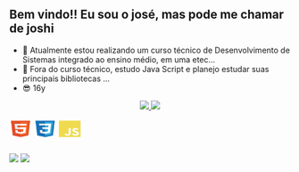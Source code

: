## Bem vindo!! Eu sou o josé, mas pode me chamar de joshi

- 🔭 Atualmente estou realizando um curso técnico de Desenvolvimento de Sistemas integrado ao ensino médio, em uma etec...
- 🗿 Fora do curso técnico, estudo Java Script e planejo estudar suas principais bibliotecas ...
- 😎 16y

<div align = "center">
<a href="https://github.com/JoshiProjects">
<img height="180em" src="https://github-readme-stats.vercel.app/api?username=JoshiProjects&show_icons=true&theme=ocean_dark&include_all_commits=true&count_private=true"/>
<img height="180em" widht="200em"src="https://github-readme-stats.vercel.app/api/top-langs/?username=JoshiProjects&layout=compact&langs_count=7&theme=ocean_dark"/>
</div>
 </a>
<div style="display: inline_block"><br>


  
  <img align="center" alt="Rafa-HTML" height="30" width="40" src="https://raw.githubusercontent.com/devicons/devicon/master/icons/html5/html5-original.svg">
  <img align="center" alt="Rafa-CSS" height="30" width="40" src="https://raw.githubusercontent.com/devicons/devicon/master/icons/css3/css3-original.svg">
  <img align="center" alt="Rafa-Js" height="30" width="40" src="https://raw.githubusercontent.com/devicons/devicon/master/icons/javascript/javascript-plain.svg">
</div>

##


 
<div> 
  <a href="https://instagram.com/https_jun10rkkj" target="_blank"><img src="https://img.shields.io/badge/-Instagram-%23E4405F?style=for-the-badge&logo=instagram&logoColor=white" target="_blank"></a>
  <a href="https://mail.google.com/mail/u/0/?tab=rm&ogbl#inbox?compose=GTvVlcRzBWWqPqftsxhXshNvmjnRJJRLdXNqFNgwFKmwjWSclmrQHrhKVFBQFctRSLZQXNfSsjkld" target="_blank"><img src="https://img.shields.io/badge/-Gmail-FFF?style=for-the-badge&logo=gmail&logoColor=red" target="_blank"></a>
 </div> 
